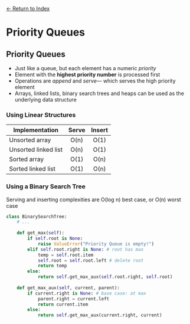 [← Return to Index](https://github.com/cjmlgrto/fit2085-notes/)

# Priority Queues

## Priority Queues
- Just like a queue, but each element has a numeric _priority_
- Element with the **highest priority number** is processed first
- Operations are _append_ and _serve_— which serves the high priority element
- Arrays, linked lists, binary search trees and heaps can be used as the underlying data structure

### Using Linear Structures

| Implementation | Serve | Insert |
| --- | :---: | :---: |
| Unsorted array | O(n) | O(1) |
| Unsorted linked list | O(n) | O(1) |
| Sorted array | O(1) | O(n) |
| Sorted linked list | O(1) | O(n) |

### Using a Binary Search Tree
Serving and inserting complexities are O(log n) best case, or O(n) worst case

```python
class BinarySearchTree:
    # ...
    
    def get_max(self):
        if self.root is None:
            raise ValueError("Priority Queue is empty!")
        elif self.root.right is None: # root has max
            temp = self.root.item
            self.root = self.root.left # delete root
            return temp
        else:
            return self.get_max_aux(self.root.right, self.root)
            
    def get_max_aux(self, current, parent):
        if current.right is None: # base case: at max
            parent.right = current.left
            return current.item
        else:
            return self.get_max_aux(current.right, current)
```